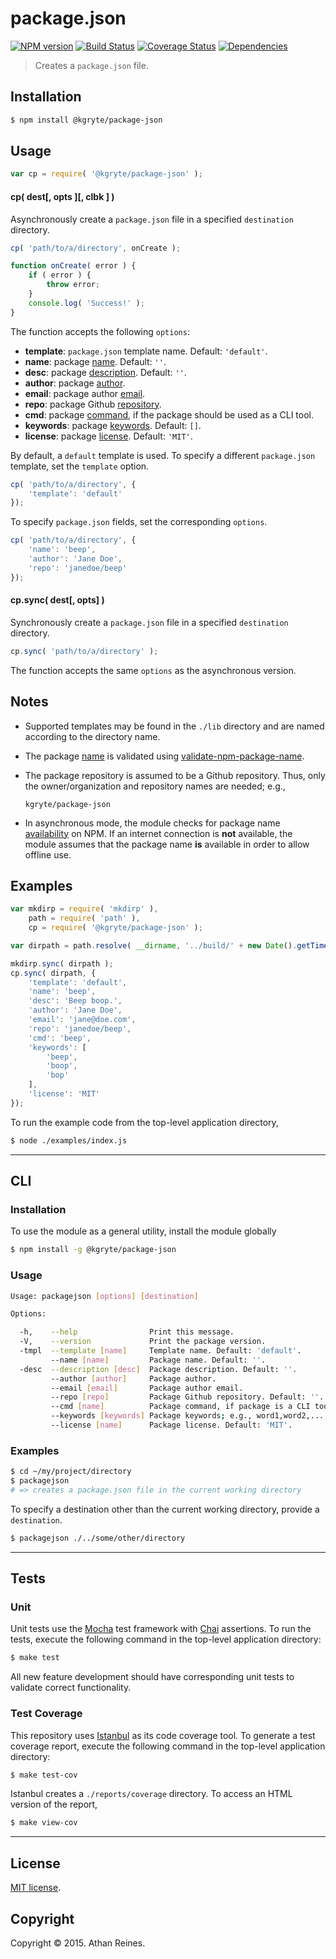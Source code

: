package.json
=========
[![NPM version][npm-image]][npm-url] [![Build Status][travis-image]][travis-url] [![Coverage Status][coveralls-image]][coveralls-url] [![Dependencies][dependencies-image]][dependencies-url]

> Creates a `package.json` file.


## Installation

``` bash
$ npm install @kgryte/package-json
```


## Usage

``` javascript
var cp = require( '@kgryte/package-json' );
```

#### cp( dest[, opts ][, clbk ] )

Asynchronously create a `package.json` file in a specified `destination` directory.

``` javascript
cp( 'path/to/a/directory', onCreate );

function onCreate( error ) {
	if ( error ) {
		throw error;
	}
	console.log( 'Success!' );
}
```

The function accepts the following `options`:
*	__template__: `package.json` template name. Default: `'default'`.
*	__name__: package [name](https://docs.npmjs.com/files/package.json#name). Default: `''`.
*	__desc__: package [description](https://docs.npmjs.com/files/package.json#description). Default: `''`.
*	__author__: package [author](https://docs.npmjs.com/files/package.json#people-fields-author-contributors).
*	__email__: package author [email](https://docs.npmjs.com/files/package.json#people-fields-author-contributors).
*	__repo__: package Github [repository](https://docs.npmjs.com/files/package.json#repository).
*	__cmd__: package [command](https://docs.npmjs.com/files/package.json#bin), if the package should be used as a CLI tool.
*	__keywords__: package [keywords](https://docs.npmjs.com/files/package.json#keywords). Default: `[]`.
*	__license__: package [license](https://docs.npmjs.com/files/package.json#license). Default: `'MIT'`.

By default, a `default` template is used. To specify a different `package.json` template, set the `template` option.

``` javascript
cp( 'path/to/a/directory', {
	'template': 'default'
});
```

To specify `package.json` fields, set the corresponding `options`.

``` javascript
cp( 'path/to/a/directory', {
	'name': 'beep',
	'author': 'Jane Doe',
	'repo': 'janedoe/beep'
});
```



#### cp.sync( dest[, opts] )

Synchronously create a `package.json` file in a specified `destination` directory.

``` javascript
cp.sync( 'path/to/a/directory' );
```

The function accepts the same `options` as the asynchronous version.


## Notes

* 	Supported templates may be found in the `./lib` directory and are named according to the directory name.
*	The package [name](https://docs.npmjs.com/files/package.json#name) is validated using [validate-npm-package-name](https://github.com/npm/validate-npm-package-name).
*	The package repository is assumed to be a Github repository. Thus, only the owner/organization and repository names are needed; e.g.,

	```
	kgryte/package-json
	```

*	In asynchronous mode, the module checks for package name [availability](https://github.com/sindresorhus/npm-name) on NPM. If an internet connection is __not__ available, the module assumes that the package name __is__ available in order to allow offline use.


## Examples

``` javascript
var mkdirp = require( 'mkdirp' ),
	path = require( 'path' ),
	cp = require( '@kgryte/package-json' );

var dirpath = path.resolve( __dirname, '../build/' + new Date().getTime() );

mkdirp.sync( dirpath );
cp.sync( dirpath, {
	'template': 'default',
	'name': 'beep',
	'desc': 'Beep boop.',
	'author': 'Jane Doe',
	'email': 'jane@doe.com',
	'repo': 'janedoe/beep',
	'cmd': 'beep',
	'keywords': [
		'beep',
		'boop',
		'bop'
	],
	'license': 'MIT'
});
```

To run the example code from the top-level application directory,

``` bash
$ node ./examples/index.js
```

---
## CLI


### Installation

To use the module as a general utility, install the module globally

``` bash
$ npm install -g @kgryte/package-json
```


### Usage

``` bash
Usage: packagejson [options] [destination]

Options:

  -h,    --help                Print this message.
  -V,    --version             Print the package version.
  -tmpl  --template [name]     Template name. Default: 'default'.
         --name [name]         Package name. Default: ''.
  -desc  --description [desc]  Package description. Default: ''.
         --author [author]     Package author.
         --email [email]       Package author email.
         --repo [repo]         Package Github repository. Default: ''.
         --cmd [name]          Package command, if package is a CLI tool.
         --keywords [keywords] Package keywords; e.g., word1,word2,...,wordN.
         --license [name]      Package license. Default: 'MIT'.
```


### Examples

``` bash
$ cd ~/my/project/directory
$ packagejson
# => creates a package.json file in the current working directory
```

To specify a destination other than the current working directory, provide a `destination`.

``` bash
$ packagejson ./../some/other/directory
```



---
## Tests

### Unit

Unit tests use the [Mocha](http://mochajs.org/) test framework with [Chai](http://chaijs.com) assertions. To run the tests, execute the following command in the top-level application directory:

``` bash
$ make test
```

All new feature development should have corresponding unit tests to validate correct functionality.


### Test Coverage

This repository uses [Istanbul](https://github.com/gotwarlost/istanbul) as its code coverage tool. To generate a test coverage report, execute the following command in the top-level application directory:

``` bash
$ make test-cov
```

Istanbul creates a `./reports/coverage` directory. To access an HTML version of the report,

``` bash
$ make view-cov
```


---
## License

[MIT license](http://opensource.org/licenses/MIT).


## Copyright

Copyright &copy; 2015. Athan Reines.


[npm-image]: http://img.shields.io/npm/v/@kgryte/package-json.svg
[npm-url]: https://npmjs.org/package/@kgryte/package-json

[travis-image]: http://img.shields.io/travis/kgryte/package-json/master.svg
[travis-url]: https://travis-ci.org/kgryte/package-json

[coveralls-image]: https://img.shields.io/coveralls/kgryte/package-json/master.svg
[coveralls-url]: https://coveralls.io/r/kgryte/package-json?branch=master

[dependencies-image]: http://img.shields.io/david/kgryte/package-json.svg
[dependencies-url]: https://david-dm.org/kgryte/package-json

[dev-dependencies-image]: http://img.shields.io/david/dev/kgryte/package-json.svg
[dev-dependencies-url]: https://david-dm.org/dev/kgryte/package-json

[github-issues-image]: http://img.shields.io/github/issues/kgryte/package-json.svg
[github-issues-url]: https://github.com/kgryte/package-json/issues
